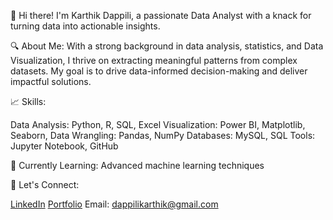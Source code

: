 👋 Hi there! I'm Karthik Dappili, a passionate Data Analyst with a knack for turning data into actionable insights.

🔍 About Me:
With a strong background in data analysis, statistics, and Data Visualization, I thrive on extracting meaningful patterns from complex datasets. My goal is to drive data-informed decision-making and deliver impactful solutions.

📈 Skills:

Data Analysis: Python, R, SQL, Excel
Visualization: Power BI, Matplotlib, Seaborn,
Data Wrangling: Pandas, NumPy
Databases: MySQL, SQL
Tools: Jupyter Notebook, GitHub

🌱 Currently Learning:
Advanced machine learning techniques

🔗 Let's Connect:

[LinkedIn](https://www.linkedin.com/in/karthik-kumar-reddy-dappili-a63946307/)
[Portfolio](https://www.datascienceportfol.io/KarthikDappili)
Email: dappilikarthik@gmail.com

